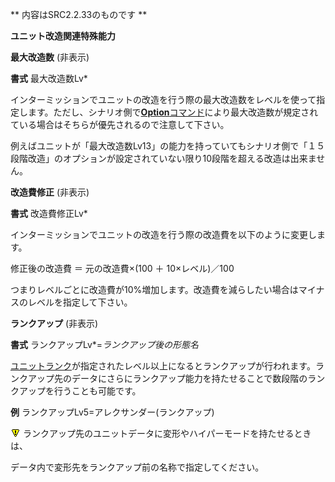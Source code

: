 ** 内容はSRC2.2.33のものです **

**ユニット改造関連特殊能力**

**最大改造数** (非表示)

**書式** 最大改造数Lv\*

インターミッションでユニットの改造を行う際の最大改造数をレベルを使って指定します。ただし、シナリオ側で[**Option**コマンド](Optionコマンド.md)により最大改造数が規定されている場合はそちらが優先されるので注意して下さい。

例えばユニットが「最大改造数Lv13」の能力を持っていてもシナリオ側で「１５段階改造」のオプションが設定されていない限り10段階を超える改造は出来ません。

**改造費修正** (非表示)

**書式** 改造費修正Lv\*

インターミッションでユニットの改造を行う際の改造費を以下のように変更します。

修正後の改造費 ＝ 元の改造費×(100 ＋ 10×レベル)／100

つまりレベルごとに改造費が10%増加します。改造費を減らしたい場合はマイナスのレベルを指定して下さい。

**ランクアップ** (非表示)

**書式** ランクアップLv\*=*ランクアップ後の形態名*

[ユニットランク](ユニットランク.md)が指定されたレベル以上になるとランクアップが行われます。ランクアップ先のデータにさらにランクアップ能力を持たせることで数段階のランクアップを行うことも可能です。

**例** ランクアップLv5=アレクサンダー(ランクアップ)

![](./images/bm0.gif) ランクアップ先のユニットデータに変形やハイパーモードを持たせるときは、

データ内で変形先をランクアップ前の名称で指定してください。
